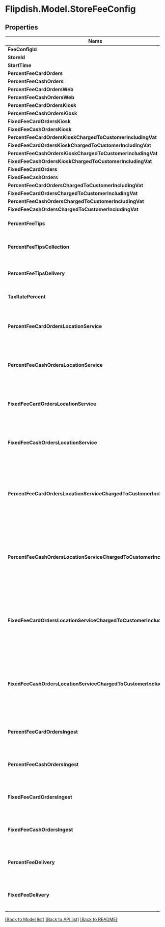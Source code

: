# Flipdish.Model.StoreFeeConfig
## Properties

Name | Type | Description | Notes
------------ | ------------- | ------------- | -------------
**FeeConfigId** | **int?** |  | [optional] 
**StoreId** | **int?** |  | [optional] 
**StartTime** | **DateTime?** |  | [optional] 
**PercentFeeCardOrders** | **double?** |  | [optional] 
**PercentFeeCashOrders** | **double?** |  | [optional] 
**PercentFeeCardOrdersWeb** | **double?** |  | [optional] 
**PercentFeeCashOrdersWeb** | **double?** |  | [optional] 
**PercentFeeCardOrdersKiosk** | **double?** |  | [optional] 
**PercentFeeCashOrdersKiosk** | **double?** |  | [optional] 
**FixedFeeCardOrdersKiosk** | **double?** |  | [optional] 
**FixedFeeCashOrdersKiosk** | **double?** |  | [optional] 
**PercentFeeCardOrdersKioskChargedToCustomerIncludingVat** | **double?** |  | [optional] 
**FixedFeeCardOrdersKioskChargedToCustomerIncludingVat** | **double?** |  | [optional] 
**PercentFeeCashOrdersKioskChargedToCustomerIncludingVat** | **double?** |  | [optional] 
**FixedFeeCashOrdersKioskChargedToCustomerIncludingVat** | **double?** |  | [optional] 
**FixedFeeCardOrders** | **double?** |  | [optional] 
**FixedFeeCashOrders** | **double?** |  | [optional] 
**PercentFeeCardOrdersChargedToCustomerIncludingVat** | **double?** |  | [optional] 
**FixedFeeCardOrdersChargedToCustomerIncludingVat** | **double?** |  | [optional] 
**PercentFeeCashOrdersChargedToCustomerIncludingVat** | **double?** |  | [optional] 
**FixedFeeCashOrdersChargedToCustomerIncludingVat** | **double?** |  | [optional] 
**PercentFeeTips** | **double?** | Gets or sets the percent fee tips. | [optional] 
**PercentFeeTipsCollection** | **double?** | Gets or sets the percent fee tips for collection. | [optional] 
**PercentFeeTipsDelivery** | **double?** | Gets or sets the percent fee tips for delivery. | [optional] 
**TaxRatePercent** | **double?** | Gets or sets the tax rate percent. | [optional] 
**PercentFeeCardOrdersLocationService** | **double?** | Gets or sets the percent fee card orders location service. | [optional] 
**PercentFeeCashOrdersLocationService** | **double?** | Gets or sets the percent fee cash orders location service. | [optional] 
**FixedFeeCardOrdersLocationService** | **double?** | Gets or sets the fixed fee card orders location service. | [optional] 
**FixedFeeCashOrdersLocationService** | **double?** | Gets or sets the fixed fee cash orders location service. | [optional] 
**PercentFeeCardOrdersLocationServiceChargedToCustomerIncludingVat** | **double?** | Gets or sets the percent fee card orders location service charged to customer including vat. | [optional] 
**PercentFeeCashOrdersLocationServiceChargedToCustomerIncludingVat** | **double?** | Gets or sets the percent fee cash orders location service charged to customer including vat. | [optional] 
**FixedFeeCardOrdersLocationServiceChargedToCustomerIncludingVat** | **double?** | Gets or sets the fixed fee card orders location service charged to customer including vat. | [optional] 
**FixedFeeCashOrdersLocationServiceChargedToCustomerIncludingVat** | **double?** | Gets or sets the fixed fee cash orders location service charged to customer including vat. | [optional] 
**PercentFeeCardOrdersIngest** | **double?** | Gets or sets the percent fee card orders ingest. | [optional] 
**PercentFeeCashOrdersIngest** | **double?** | Gets or sets the percent fee cash orders ingest. | [optional] 
**FixedFeeCardOrdersIngest** | **double?** | Gets or sets the fixed fee card orders ingest. | [optional] 
**FixedFeeCashOrdersIngest** | **double?** | Gets or sets the fixed fee cash orders ingest. | [optional] 
**PercentFeeDelivery** | **double?** | Gets or sets the percent fee for delivery orders. | [optional] 
**FixedFeeDelivery** | **double?** | Gets or sets the fixed fee for delivery orders. | [optional] 

[[Back to Model list]](../README.md#documentation-for-models) [[Back to API list]](../README.md#documentation-for-api-endpoints) [[Back to README]](../README.md)

